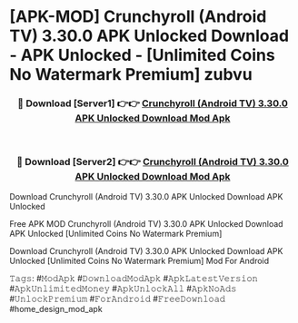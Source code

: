 # [APK-MOD] Crunchyroll (Android TV) 3.30.0 APK Unlocked Download - APK Unlocked - [Unlimited Coins No Watermark Premium] zubvu



<div align="center">
<h3>🔴 Download [Server1] 👉👉 <a href="https://momento.my/?title=Crunchyroll_(Android_TV)_3.30.0_APK_Unlocked_Download">Crunchyroll (Android TV) 3.30.0 APK Unlocked Download Mod Apk</a></h3><br>

<h3>🔴 Download [Server2] 👉👉 <a href="https://momento.my/?title=Crunchyroll_(Android_TV)_3.30.0_APK_Unlocked_Download">Crunchyroll (Android TV) 3.30.0 APK Unlocked Download Mod Apk</a></h3>
</div>



Download Crunchyroll (Android TV) 3.30.0 APK Unlocked Download APK Unlocked

Free APK MOD Crunchyroll (Android TV) 3.30.0 APK Unlocked Download APK Unlocked [Unlimited Coins No Watermark Premium]

Download Crunchyroll (Android TV) 3.30.0 APK Unlocked Download APK Unlocked [Unlimited Coins No Watermark Premium] Mod For Android

𝚃𝚊𝚐𝚜: #𝙼𝚘𝚍𝙰𝚙𝚔 #𝙳𝚘𝚠𝚗𝚕𝚘𝚊𝚍𝙼𝚘𝚍𝙰𝚙𝚔 #𝙰𝚙𝚔𝙻𝚊𝚝𝚎𝚜𝚝𝚅𝚎𝚛𝚜𝚒𝚘𝚗 #𝙰𝚙𝚔𝚄𝚗𝚕𝚒𝚖𝚒𝚝𝚎𝚍𝙼𝚘𝚗𝚎𝚢 #𝙰𝚙𝚔𝚄𝚗𝚕𝚘𝚌𝚔𝙰𝚕𝚕 #𝙰𝚙𝚔𝙽𝚘𝙰𝚍𝚜 #𝚄𝚗𝚕𝚘𝚌𝚔𝙿𝚛𝚎𝚖𝚒𝚞𝚖 #𝙵𝚘𝚛𝙰𝚗𝚍𝚛𝚘𝚒𝚍 #𝙵𝚛𝚎𝚎𝙳𝚘𝚠𝚗𝚕𝚘𝚊𝚍 #home_design_mod_apk
